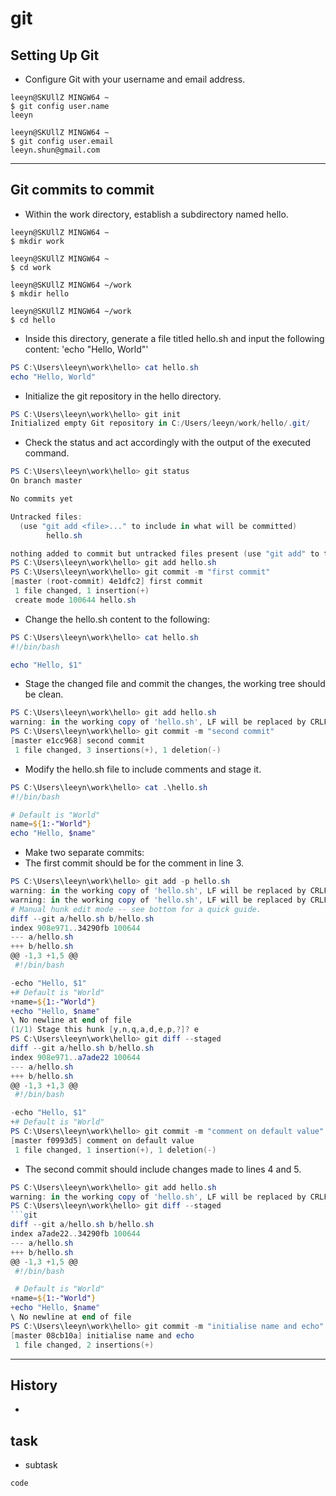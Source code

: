 # git

## Setting Up Git
- Configure Git with your username and email address.
```console
leeyn@SKUllZ MINGW64 ~
$ git config user.name
leeyn

leeyn@SKUllZ MINGW64 ~
$ git config user.email
leeyn.shun@gmail.com
```
---

## Git commits to commit
- Within the work directory, establish a subdirectory named hello. 
```console
leeyn@SKUllZ MINGW64 ~
$ mkdir work

leeyn@SKUllZ MINGW64 ~
$ cd work

leeyn@SKUllZ MINGW64 ~/work
$ mkdir hello

leeyn@SKUllZ MINGW64 ~/work
$ cd hello
```

- Inside this directory, generate a file titled hello.sh and input the following content: 'echo "Hello, World"'
```powershell
PS C:\Users\leeyn\work\hello> cat hello.sh
echo "Hello, World"
```

- Initialize the git repository in the hello directory.
```powershell
PS C:\Users\leeyn\work\hello> git init
Initialized empty Git repository in C:/Users/leeyn/work/hello/.git/
```

- Check the status and act accordingly with the output of the executed command.
```powershell
PS C:\Users\leeyn\work\hello> git status
On branch master

No commits yet

Untracked files:
  (use "git add <file>..." to include in what will be committed)
        hello.sh

nothing added to commit but untracked files present (use "git add" to track)
PS C:\Users\leeyn\work\hello> git add hello.sh
PS C:\Users\leeyn\work\hello> git commit -m "first commit"
[master (root-commit) 4e1dfc2] first commit
 1 file changed, 1 insertion(+)
 create mode 100644 hello.sh
```

- Change the hello.sh content to the following:
```powershell
PS C:\Users\leeyn\work\hello> cat hello.sh
#!/bin/bash

echo "Hello, $1"
```

- Stage the changed file and commit the changes, the working tree should be clean.
```powershell
PS C:\Users\leeyn\work\hello> git add hello.sh
warning: in the working copy of 'hello.sh', LF will be replaced by CRLF the next time Git touches it
PS C:\Users\leeyn\work\hello> git commit -m "second commit"
[master e1cc968] second commit
 1 file changed, 3 insertions(+), 1 deletion(-)
```

- Modify the hello.sh file to include comments and stage it.
```powershell
PS C:\Users\leeyn\work\hello> cat .\hello.sh 
#!/bin/bash

# Default is "World"
name=${1:-"World"}
echo "Hello, $name"
```

- Make two separate commits:
- The first commit should be for the comment in line 3.
```powershell
PS C:\Users\leeyn\work\hello> git add -p hello.sh
warning: in the working copy of 'hello.sh', LF will be replaced by CRLF the next time Git touches it
warning: in the working copy of 'hello.sh', LF will be replaced by CRLF the next time Git touches it
# Manual hunk edit mode -- see bottom for a quick guide.
diff --git a/hello.sh b/hello.sh
index 908e971..34290fb 100644
--- a/hello.sh
+++ b/hello.sh
@@ -1,3 +1,5 @@
 #!/bin/bash

-echo "Hello, $1"
+# Default is "World"
+name=${1:-"World"}
+echo "Hello, $name"
\ No newline at end of file
(1/1) Stage this hunk [y,n,q,a,d,e,p,?]? e
PS C:\Users\leeyn\work\hello> git diff --staged
diff --git a/hello.sh b/hello.sh
index 908e971..a7ade22 100644
--- a/hello.sh
+++ b/hello.sh
@@ -1,3 +1,3 @@
 #!/bin/bash

-echo "Hello, $1"
+# Default is "World"
PS C:\Users\leeyn\work\hello> git commit -m "comment on default value"
[master f0993d5] comment on default value
 1 file changed, 1 insertion(+), 1 deletion(-)
```

- The second commit should include changes made to lines 4 and 5.
```powershell
PS C:\Users\leeyn\work\hello> git add hello.sh
warning: in the working copy of 'hello.sh', LF will be replaced by CRLF the next time Git touches it
PS C:\Users\leeyn\work\hello> git diff --staged
```git
diff --git a/hello.sh b/hello.sh
index a7ade22..34290fb 100644
--- a/hello.sh
+++ b/hello.sh
@@ -1,3 +1,5 @@
 #!/bin/bash

 # Default is "World"
+name=${1:-"World"}
+echo "Hello, $name"
\ No newline at end of file
PS C:\Users\leeyn\work\hello> git commit -m "initialise name and echo"
[master 08cb10a] initialise name and echo
 1 file changed, 2 insertions(+)
```
---

## History
-

## task
- subtask
```powershell
code
```
